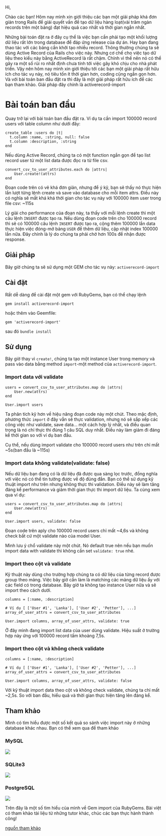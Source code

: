 Hi,

Chào các bạn! Hôm nay mình xin giới thiệu các bạn một giải pháp khá đơn giản trong Rails để giải quyết vấn đề tạo dữ liệu hàng loạt(vài trăm ngàn records trên một bảng) đạt hiệu quả cao nhất và thời gian ngắn nhất.

Những bài toán đặt ra ở đây cụ thể là việc bạn cần phải tạo một khối lượng dữ liệu rất lớn trong database để đáp ứng release của dự án. Hay bạn đang thao tác với các bảng cần khởi tạo nhiều record. Thông thường chúng ta sẽ dùng Active Record của Rails cho việc này. Nhưng cơ chế cho việc tạo dữ liệu theo kiểu này bằng ActiveRecord là rất chậm. Chính vì thế nên nó có thể gây ra một số rủi ro nhất định chưa tính tới việc gây khó chịu cho nhà phát triển. Vậy nên hôm nay mình xin giới thiệu tới các bạn một giải pháp rất hữu ích cho tác vụ này, nó tiêu tốn ít thời gian hơn, coding cũng ngắn gọn hơn. Và với bài toán ban đầu đặt ra thì đây là một giải pháp rất hữu ích để các bạn tham khảo. Giải pháp đây chính là activerecord-import

# Bài toán ban đầu

Quay trở lại với bài toán ban đầu đặt ra. Ví dụ ta cần import 100000 record users với table column như dưới đây:

```
create_table :users do |t|
  t.column :name, :string, null: false
  t.column :description, :string
end
```

Nếu dùng Active Record, chúng ta có một function ngắn gọn để tạo list record user từ một list data được đọc ra từ file csv.

```
convert_csv_to_user_attributes.each do |attrs|
    User.create!(attrs)
end
```

Đoạn code trên có vẽ khá đơn giản, nhưng để ý kỹ, bạn sẽ thấy nó thực hiện lần lượt từng lệnh create và save vào database cho mỗi item attrs. Điều này có nghĩa sẽ mất khá khá thời gian cho tác vụ này với 100000 item user trong file csv: ~115s

Lý giải cho performance của đoạn này, ta thấy với mỗi lệnh create thì một câu lệnh ```INSERT``` được tạo ra. Nếu dùng đoạn code trên cho 100000 record thì sẽ có 100000 câu lệnh ```INSERT``` được tạo ra, cộng thêm 100000 lần data thực hiện việc đóng-mở bảng ```USER``` để thêm dữ liệu, cập nhật index 100000 lần nữa. Đây chính là lý do chúng ta phải chờ hơn 100s để nhận được response.



## Giải pháp

Bây giờ chúng ta sẽ sử dụng một GEM cho tác vụ này: ```activerecord-import```

## Cài đặt

Rất dễ dàng để cài đặt một gem với RubyGems, bạn có thể chạy lệnh 

```
gem install activerecord-import
```

hoặc thêm vào Geemfile:

```
gem 'activerecord-import'
```

sau đó ```bundle install```


## Sử dụng

Bây giờ thay vì ```create!```, chúng ta tạo một instance User trong memory và pass vào data bằng method ```import```-một method của ```activerecord-import```.

### Import data với validate

```
users = convert_csv_to_user_attributes.map do |attrs|
    User.new(attrs)
end

User.import users
```

Ta phân tích kỹ hơn về hiệu năng đoạn code này một chút. Theo mặc định, phương thức ```import``` ở đây vẫn sẽ thực validation, nhưng nó sẽ sắp xếp các công việc như validate, save data... một cách hợp lý nhất, và điều quan trọng là nó chỉ thực thi đúng 1 câu SQL duy nhất. Điều này làm giảm đi đáng kể thời gian so với ví dụ ban đầu.

Cụ thể, nếu dùng import validate cho 100000 record users như trên chỉ mất ~5s(ban đầu là ~115s)

### Import data không validate(validate: false)

Nếu dữ liệu bạn đang có là dữ liệu đã được qua sàng lọc trước, đồng nghĩa với việc nó có thể tin tưởng được về độ đúng đắn. Bạn có thể sử dụng kỹ thuật import như trên nhưng không thực thi validation. Điều này sẽ làm tăng đáng kể performance và giảm thời gian thực thi import dữ liệu. Ta cùng xem qua ví dụ:

```
users = convert_csv_to_user_attributes.map do |attrs|
    User.new(attrs)
end

User.import users, validate: false
```

Đoạn code trên aply cho 100000 record users chỉ mất ~4,6s và không check bất cứ một validate nào của model User. 

Mình lưu ý chổ validate này một chút. Nó default true nên nếu bạn muốn import data with validate thì không cần set ```validate: true``` nhé.

### Import theo cột và validate

Kỹ thuật này dùng cho trường hợp chúng ta có dữ liệu của từng record được group theo mảng. Việc bây giờ cần làm là matching các mảng dữ liệu ấy với các field có trong database. Bây giờ ta không tạo instance User nữa và sẽ import theo cách dưới.

```
columns = [:name, :description]

# Ví dụ [ ['User #1', 'Lanka'], ['User #2', 'Petter'], ...]
array_of_user_attrs = convert_csv_to_user_attributes

User.import columns, array_of_user_attrs, validate: true
```

Ở đây mình đang import list data của user dùng validate.  Hiệu suất ở trường hợp này ứng với 100000 record tấm khoảng 7,5s.

### Import theo cột và không check validate

```
columns = [:name, :description]

# Ví dụ [ ['User #1', 'Lanka'], ['User #2', 'Petter'], ...]
array_of_user_attrs = convert_csv_to_user_attributes

User.import columns, array_of_user_attrs, validate: false
```

Với kỹ thuật import data theo cột và không check validate, chúng ta chỉ mất ~2,5s. So với ban đầu, hiểu quả và thời gian thực hiện tăng lên đáng kể.

## Tham khảo
Mình có tìm hiểu được một số kết quả so sánh việc import này ở những database khác nhau. Bạn có thể xem qua để tham khảo


### MySQL

![](https://images.viblo.asia/0aed4adf-0242-451b-9dd2-ba83c27c52fd.png)

### SQLite3

![](https://images.viblo.asia/d8200871-377d-4eeb-ad71-b8cf02720dd5.png)

### PostgreSQL

![](https://images.viblo.asia/5d5c8058-d366-4a8e-b021-e61abbd1341c.png)


Trên đây là một số tìm hiểu của mình về Gem import của RubyGems. Bài việt có tham khảo tài liệu từ những tutor khác, chúc các bạn thực hành thành công!

[nguồn tham khảo](https://www.mutuallyhuman.com/blog/2016/06/28/importing-data-quickly-in-ruby-on-rails-applications)